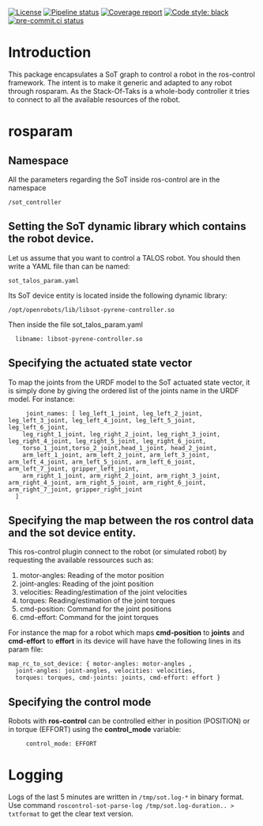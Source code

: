 [![License](https://img.shields.io/badge/License-BSD%202--Clause-green.svg)](https://opensource.org/licenses/BSD-2-Clause)
[![Pipeline status](https://gitlab.laas.fr/stack-of-tasks/roscontrol-sot/badges/master/pipeline.svg)](https://gitlab.laas.fr/stack-of-tasks/roscontrol-sot/commits/master)
[![Coverage report](https://gitlab.laas.fr/stack-of-tasks/roscontrol-sot/badges/master/coverage.svg?job=doc-coverage)](https://gepettoweb.laas.fr/doc/stack-of-tasks/roscontrol-sot/master/coverage/)
[![Code style: black](https://img.shields.io/badge/code%20style-black-000000.svg)](https://github.com/psf/black)
[![pre-commit.ci status](https://results.pre-commit.ci/badge/github/stack-of-tasks/roscontrol-sot/master.svg)](https://results.pre-commit.ci/latest/github/stack-of-tasks/roscontrol-sot)


# Introduction
This package encapsulates a SoT graph to control a robot in the ros-control framework.
The intent is to make it generic and adapted to any robot through rosparam.
As the Stack-Of-Taks is a whole-body controller it tries to connect to all the available
resources of the robot.

# rosparam

## Namespace
All the parameters regarding the SoT inside ros-control are in the namespace
```
/sot_controller
```

## Setting the SoT dynamic library which contains the robot device.

Let us assume that you want to control a TALOS robot.
You should then write a YAML file than can be named:
```
sot_talos_param.yaml
```

Its SoT device entity is located inside the following dynamic library:
```
/opt/openrobots/lib/libsot-pyrene-controller.so
```
Then inside the file sot_talos_param.yaml
```
  libname: libsot-pyrene-controller.so
```

## Specifying the actuated state vector
To map the joints from the URDF model to the SoT actuated state vector, it is simply done by giving the ordered list of the joints name in the URDF model.
For instance:
```
     joint_names: [ leg_left_1_joint, leg_left_2_joint, leg_left_3_joint, leg_left_4_joint, leg_left_5_joint, leg_left_6_joint,
    leg_right_1_joint, leg_right_2_joint, leg_right_3_joint, leg_right_4_joint, leg_right_5_joint, leg_right_6_joint,
    torso_1_joint,torso_2_joint,head_1_joint, head_2_joint,
    arm_left_1_joint, arm_left_2_joint, arm_left_3_joint, arm_left_4_joint, arm_left_5_joint, arm_left_6_joint, arm_left_7_joint, gripper_left_joint,
    arm_right_1_joint, arm_right_2_joint, arm_right_3_joint, arm_right_4_joint, arm_right_5_joint, arm_right_6_joint, arm_right_7_joint, gripper_right_joint
  ]
```

## Specifying the map between the ros control data and the sot device entity.

This ros-control plugin connect to the robot (or simulated robot) by requesting the available ressources such as:
1. motor-angles: Reading of the motor position
2. joint-angles: Reading of the joint position
3. velocities: Reading/estimation of the joint velocities
4. torques: Reading/estimation of the joint torques
5. cmd-position: Command for the joint positions
6. cmd-effort: Command for the joint torques

For instance the map for a robot which maps __cmd-position__ to __joints__ and __cmd-effort__ to __effort__ in its device will have
have the following lines in its param file:
```
map_rc_to_sot_device: { motor-angles: motor-angles ,
  joint-angles: joint-angles, velocities: velocities,
  torques: torques, cmd-joints: joints, cmd-effort: effort }
```
## Specifying the control mode
Robots with __ros-control__ can be controlled either in position (POSITION) or in torque (EFFORT)
using the __control_mode__ variable:

```
     control_mode: EFFORT
```

# Logging

Logs of the last 5 minutes are written in `/tmp/sot.log-*` in binary format.
Use command `roscontrol-sot-parse-log /tmp/sot.log-duration.. > txtformat` to get the clear text version.
